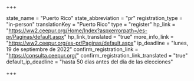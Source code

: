 +++

state_name = "Puerto Rico"
state_abbreviation = "pr"
registration_type = "in-person"
translationKey = "Puerto Rico"
type = "register"
hp_link = "https://ww2.ceepur.org/Home/Index?aspxerrorpath=/es-pr/Paginas/default.aspx"
hp_link_translated = "true"
more_info_link = "https://ww2.ceepur.org/es-pr/Paginas/default.aspx"
ip_deadline = "lunes, 19 de septiembre de 2022"
confirm_registration_link = "https://consulta.ceepur.org/"
confirm_registration_link_translated = "true"
default_ip_deadline = "hasta 50 días antes del día de las elecciones"

+++